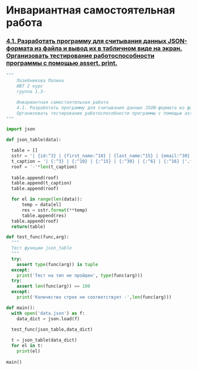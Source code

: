 # Инвариантная самостоятельная работа

### [4.1. Разработать программу для считывания данных JSON-формата из файла и вывод их в табличном виде на экран. Организовать тестирование работоспособности программы с помощью assert, print.](https://replit.com/@PolinaLazebniko/sem3-Tema4-ISR-41)
```python
"""
    Лазебникова Полина 
    ИВТ 2 курс
    группа 1.3-

    Инвариантная самостоятельная работа 
    4.1. Разработать программу для считывания данных JSON-формата из файла и вывод их в табличном виде на экран. 
    Организовать тестирование работоспособности программы с помощью assert, print.
"""

import json

def json_table(data):

  table = []
  sstr = '| {id:^3} | {first_name:^10} | {last_name:^15} | {email:^30} | {gender:^6} | {ip_address:^16} |'
  t_caption = '| {:^3} | {:^10} | {:^15} | {:^30} | {:^6} | {:^16} |'.format('id','first_name','last_name','email','gender','ip_address')
  roof = '-'*len(t_caption)
  
  table.append(roof)  
  table.append(t_caption)
  table.append(roof)  

  for el in range(len(data)):
      temp = data[el]
      res = sstr.format(**temp)
      table.append(res)
  table.append(roof)
  return(table)

def test_func(func,arg):
  """
  Тест функции json_table
  """
  try:
    assert type(func(arg)) is tuple
  except:
    print('Тест на тип не пройден', type(func(arg)))
  try:
    assert len(func(arg)) == 100
  except:
    print('Количество строк не соответствует -',len(func(arg)))

def main():
  with open('data.json') as f:
    data_dict = json.load(f)

  test_func(json_table,data_dict)
  
  t = json_table(data_dict)
  for el in t:
    print(el)
  
main()
```
